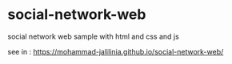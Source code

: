 # social-network-web
social network web sample with html and css and js

see in : https://mohammad-jalilinia.github.io/social-network-web/

